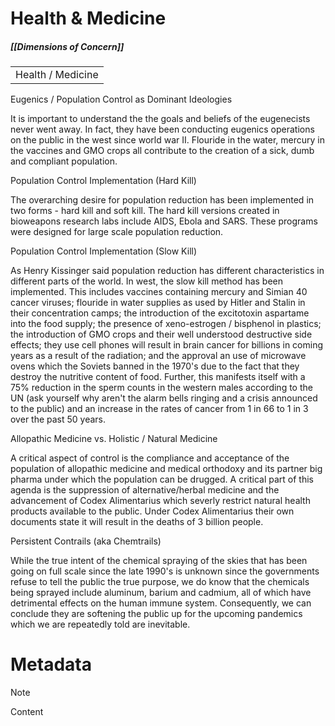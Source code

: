 # Health & Medicine
##### [[Dimensions of Concern]]

|   |
|---|
|Health / Medicine|

Eugenics / Population Control as Dominant Ideologies

It is important to understand the the goals and beliefs of the eugenecists never went away. In fact, they have been conducting eugenics operations on the public in the west since world war II. Flouride in the water, mercury in the vaccines and GMO crops all contribute to the creation of a sick, dumb and compliant population.

Population Control Implementation (Hard Kill)

The overarching desire for population reduction has been implemented in two forms - hard kill and soft kill. The hard kill versions created in bioweapons research labs include AIDS, Ebola and SARS. These programs were designed for large scale population reduction.

Population Control Implementation (Slow Kill)

As Henry Kissinger said population reduction has different characteristics in different parts of the world. In west, the slow kill method has been implemented. This includes vaccines containing mercury and Simian 40 cancer viruses; flouride in water supplies as used by Hitler and Stalin in their concentration camps; the introduction of the excitotoxin aspartame into the food supply; the presence of xeno-estrogen / bisphenol in plastics; the introduction of GMO crops and their well understood destructive side effects; they use cell phones will result in brain cancer for billions in coming years as a result of the radiation; and the approval an use of microwave ovens which the Soviets banned in the 1970's due to the fact that they destroy the nutritive content of food. Further, this manifests itself with a 75% reduction in the sperm counts in the western males according to the UN (ask yourself why aren't the alarm bells ringing and a crisis announced to the public) and an increase in the rates of cancer from 1 in 66 to 1 in 3 over the past 50 years.

Allopathic Medicine vs. Holistic / Natural Medicine

A critical aspect of control is the compliance and acceptance of the population of allopathic medicine and medical orthodoxy and its partner big pharma under which the population can be drugged. A critical part of this agenda is the suppression of alternative/herbal medicine and the advancement of Codex Alimentarius which severly restrict natural health products available to the public. Under Codex Alimentarius their own documents state it will result in the deaths of 3 billion people.

Persistent Contrails (aka Chemtrails)

While the true intent of the chemical spraying of the skies that has been going on full scale since the late 1990's is unknown since the governments refuse to tell the public the true purpose, we do know that the chemicals being sprayed include aluminum, barium and cadmium, all of which have detrimental effects on the human immune system. Consequently, we can conclude they are softening the public up for the upcoming pandemics which we are repeatedly told are inevitable.
# Metadata
> [!NOTE]
> Content